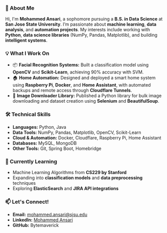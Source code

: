 

### 👋 About Me

Hi, I'm **Mohammed Ansari**, a sophomore pursuing a **B.S. in Data Science** at **San Jose State University**. I’m passionate about **machine learning**, **data analysis**, and **automation projects**. My interests include working with **Python**, **data science libraries** (NumPy, Pandas, Matplotlib), and building **intelligent systems**.

### 💡 What I Work On
- 📦 **Facial Recognition Systems:** Built a classification model using **OpenCV** and **Scikit-Learn**, achieving 90% accuracy with SVM.  
- 🏠 **Home Automation:** Designed and deployed a smart home system using **Raspberry Pi**, **Docker**, and **Home Assistant**, with automated backups and remote access through **Cloudflare Tunnels**.  
- 📸 **Image Downloader Library:** Published a Python library for bulk image downloading and dataset creation using **Selenium** and **BeautifulSoup**.

### 🛠️ Technical Skills
- **Languages:** Python, Java  
- **Data Tools:** NumPy, Pandas, Matplotlib, OpenCV, Scikit-Learn  
- **Cloud & Automation:** Docker, Cloudflare, Raspberry Pi, Home Assistant  
- **Databases:** MySQL, MongoDB  
- **Other Tools:** Git, Spring Boot, Homebridge  

### 🚀 Currently Learning
- Machine Learning Algorithms from **CS229 by Stanford**  
- Expanding into **classification models** and **data preprocessing** techniques  
- Exploring **ElasticSearch** and **JIRA API integrations**  

### 📫 Let's Connect!
- **Email:** mohammed.ansari@sjsu.edu  
- **LinkedIn:** [Mohammed Ansari](https://www.linkedin.com/in/mohammed-ansari/)  
- **GitHub:** Bytemaverick  

